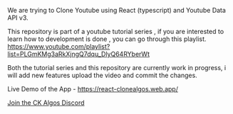 We are trying to Clone Youtube using React (typescript) and Youtube Data API v3.

This repository is part of a youtube tutorial series , if you are interested to learn how to development is done , you can go through this playlist. https://www.youtube.com/playlist?list=PLGmKMg3aRkXjngQ7dqu_DlyQ64RYberWt

Both the tutorial series and this repository are currently work in progress, i will add new features upload the video and commit the changes.
 
Live Demo of the App - https://react-clonealgos.web.app/

<a href="https://discord.gg/qkkW7KFxCV">Join the CK Algos Discord</a> 
